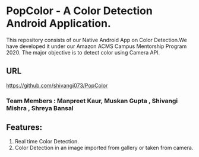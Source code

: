 # PopColor - A Color Detection Android Application.

This repository consists of our Native Android App on Color Detection.We have developed it under our Amazon ACMS Campus Mentorship Program 2020. The major objective is to detect color using Camera API. 

## URL
https://github.com/shivangi073/PopColor

### Team Members : Manpreet Kaur, Muskan Gupta , Shivangi Mishra , Shreya Bansal 

## Features:
1. Real time Color Detection. 
2. Color Detection in an image imported from gallery or taken from camera.
